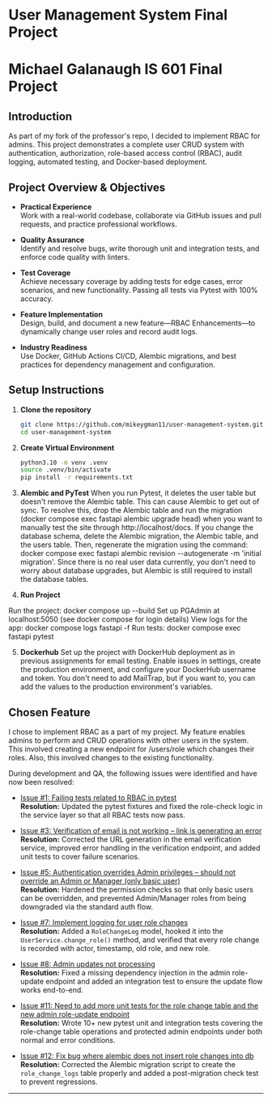 # User Management System Final Project
# Michael Galanaugh IS 601 Final Project

## Introduction

As part of my fork of the professor's repo, I decided to implement RBAC for admins. This project demonstrates a complete user CRUD system with authentication, authorization, role-based access control (RBAC), audit logging, automated testing, and Docker-based deployment.

## Project Overview & Objectives

- **Practical Experience**  
  Work with a real-world codebase, collaborate via GitHub issues and pull requests, and practice professional workflows.

- **Quality Assurance**  
  Identify and resolve bugs, write thorough unit and integration tests, and enforce code quality with linters.

- **Test Coverage**  
  Achieve necessary coverage by adding tests for edge cases, error scenarios, and new functionality. Passing all tests via Pytest with 100% accuracy.

- **Feature Implementation**  
  Design, build, and document a new feature—RBAC Enhancements—to dynamically change user roles and record audit logs.

- **Industry Readiness**  
  Use Docker, GitHub Actions CI/CD, Alembic migrations, and best practices for dependency management and configuration.

## Setup Instructions

1. **Clone the repository**  
   ```bash
   git clone https://github.com/mikeygman11/user-management-system.git
   cd user-management-system

2. **Create Virtual Environment**

    ```bash
    python3.10 -m venv .venv
    source .venv/bin/activate
    pip install -r requirements.txt

3. **Alembic and PyTest**
When you run Pytest, it deletes the user table but doesn't remove the Alembic table. This can cause Alembic to get out of sync.
To resolve this, drop the Alembic table and run the migration (docker compose exec fastapi alembic upgrade head) when you want to manually test the site through http://localhost/docs.
If you change the database schema, delete the Alembic migration, the Alembic table, and the users table. Then, regenerate the migration using the command: docker compose exec fastapi alembic revision --autogenerate -m 'initial migration'.
Since there is no real user data currently, you don't need to worry about database upgrades, but Alembic is still required to install the database tables.

4. **Run Project**

Run the project:
docker compose up --build
Set up PGAdmin at localhost:5050 (see docker compose for login details)
View logs for the app: docker compose logs fastapi -f
Run tests: docker compose exec fastapi pytest

5. **Dockerhub**
Set up the project with DockerHub deployment as in previous assignments for email testing. Enable issues in settings, create the production environment, and configure your DockerHub username and token. You don't need to add MailTrap, but if you want to, you can add the values to the production environment's variables.

## Chosen Feature

I chose to implement RBAC as a part of my project. My feature enables admins to perform and CRUD operations with other users in the system.
This involved creating a new endpoint for /users/role which changes their roles. Also, this involved changes to the existing functionality.

During development and QA, the following issues were identified and have now been resolved:

- [Issue #1: Failing tests related to RBAC in pytest](https://github.com/mikeygman11/user-management-system/issues/1)  
  **Resolution:** Updated the pytest fixtures and fixed the role-check logic in the service layer so that all RBAC tests now pass.

- [Issue #3: Verification of email is not working – link is generating an error](https://github.com/mikeygman11/user-management-system/issues/3)  
  **Resolution:** Corrected the URL generation in the email verification service, improved error handling in the verification endpoint, and added unit tests to cover failure scenarios.

- [Issue #5: Authentication overrides Admin privileges – should not override an Admin or Manager (only basic user)](https://github.com/mikeygman11/user-management-system/issues/5)  
  **Resolution:** Hardened the permission checks so that only basic users can be overridden, and prevented Admin/Manager roles from being downgraded via the standard auth flow.

- [Issue #7: Implement logging for user role changes](https://github.com/mikeygman11/user-management-system/issues/7)  
  **Resolution:** Added a `RoleChangeLog` model, hooked it into the `UserService.change_role()` method, and verified that every role change is recorded with actor, timestamp, old role, and new role.

- [Issue #8: Admin updates not processing](https://github.com/mikeygman11/user-management-system/issues/8)  
  **Resolution:** Fixed a missing dependency injection in the admin role-update endpoint and added an integration test to ensure the update flow works end-to-end.

- [Issue #11: Need to add more unit tests for the role change table and the new admin role-update endpoint](https://github.com/mikeygman11/user-management-system/issues/11)  
  **Resolution:** Wrote 10+ new pytest unit and integration tests covering the role-change table operations and protected admin endpoints under both normal and error conditions.

- [Issue #12: Fix bug where alembic does not insert role changes into db](https://github.com/mikeygman11/user-management-system/issues/12)  
  **Resolution:** Corrected the Alembic migration script to create the `role_change_logs` table properly and added a post-migration check test to prevent regressions.

---

